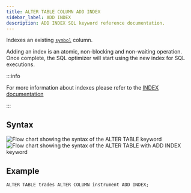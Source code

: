 ```yaml
---
title: ALTER TABLE COLUMN ADD INDEX
sidebar_label: ADD INDEX
description: ADD INDEX SQL keyword reference documentation.
---
```


Indexes an existing [`symbol`](/docs/concept/symbol) column.

Adding an index is an atomic, non-blocking and non-waiting operation. Once
complete, the SQL optimizer will start using the new index for SQL executions.

:::info

For more information about indexes please refer to the
[INDEX documentation](/docs/concept/indexes)

:::

## Syntax

![Flow chart showing the syntax of the ALTER TABLE keyword](/img/docs/diagrams/alterTable.svg)
![Flow chart showing the syntax of the ALTER TABLE with ADD INDEX keyword](/img/docs/diagrams/alterTableAddIndex.svg)

## Example

```questdb-sql title="Adding an index"
ALTER TABLE trades ALTER COLUMN instrument ADD INDEX;
```
